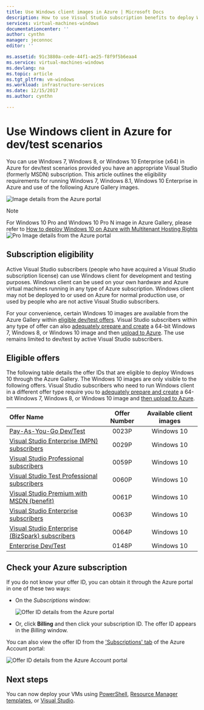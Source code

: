 ```yaml
---
title: Use Windows client images in Azure | Microsoft Docs
description: How to use Visual Studio subscription benefits to deploy Windows 7, Windows 8, or Windows 10 in Azure for dev/test scenarios
services: virtual-machines-windows
documentationcenter: ''
author: cynthn
manager: jeconnoc
editor: ''

ms.assetid: 91c3880a-cede-44f1-ae25-f8f9f5b6eaa4
ms.service: virtual-machines-windows
ms.devlang: na
ms.topic: article
ms.tgt_pltfrm: vm-windows
ms.workload: infrastructure-services
ms.date: 12/15/2017
ms.author: cynthn

---
```

# Use Windows client in Azure for dev/test scenarios
You can use Windows 7, Windows 8, or Windows 10 Enterprise (x64) in Azure for dev/test scenarios provided you have an appropriate Visual Studio (formerly MSDN) subscription. This article outlines the eligibility requirements for running Windows 7, Windows 8.1, Windows 10 Enterprise in Azure and use of the following Azure Gallery images.

![Image details from the Azure portal](./media/client-images/windows-client-msdn-images.png) 

> [!NOTE]
> For Windows 10 Pro and Windows 10 Pro N image in Azure Gallery, please refer to [How to deploy Windows 10 on Azure with Multitenant Hosting Rights](windows-desktop-multitenant-hosting-deployment.md)
>![Pro Image details from the Azure portal](./media/client-images/windows-client-pro-images.png) 
>

## Subscription eligibility
Active Visual Studio subscribers (people who have acquired a Visual Studio subscription license) can use Windows client for development and testing purposes. Windows client can be used on your own hardware and Azure virtual machines running in any type of Azure subscription. Windows client may not be deployed to or used on Azure for normal production use, or used by people who are not active Visual Studio subscribers.

For your convenience, certain Windows 10 images are available from the Azure Gallery within [eligible dev/test offers](#eligible-offers). Visual Studio subscribers within any type of offer can also [adequately prepare and create](prepare-for-upload-vhd-image.md) a 64-bit Windows 7, Windows 8, or Windows 10 image and then [upload to Azure](upload-generalized-managed.md). The use remains limited to dev/test by active Visual Studio subscribers.

## Eligible offers
The following table details the offer IDs that are eligible to deploy Windows 10 through the Azure Gallery. The Windows 10 images are only visible to the following offers. Visual Studio subscribers who need to run Windows client in a different offer type require you to [adequately prepare and create](prepare-for-upload-vhd-image.md) a 64-bit Windows 7, Windows 8, or Windows 10 image and [then upload to Azure](upload-generalized-managed.md).

| Offer Name | Offer Number | Available client images |
|:--- |:---:|:---:|
| [Pay-As-You-Go Dev/Test](https://azure.microsoft.com/offers/ms-azr-0023p/) |0023P |Windows 10 |
| [Visual Studio Enterprise (MPN) subscribers](https://azure.microsoft.com/offers/ms-azr-0029p/) |0029P |Windows 10 |
| [Visual Studio Professional subscribers](https://azure.microsoft.com/offers/ms-azr-0059p/) |0059P |Windows 10 |
| [Visual Studio Test Professional subscribers](https://azure.microsoft.com/offers/ms-azr-0060p/) |0060P |Windows 10 |
| [Visual Studio Premium with MSDN (benefit)](https://azure.microsoft.com/offers/ms-azr-0061p/) |0061P |Windows 10 |
| [Visual Studio Enterprise subscribers](https://azure.microsoft.com/offers/ms-azr-0063p/) |0063P |Windows 10 |
| [Visual Studio Enterprise (BizSpark) subscribers](https://azure.microsoft.com/offers/ms-azr-0064p/) |0064P |Windows 10 |
| [Enterprise Dev/Test](https://azure.microsoft.com/en-us/offers/ms-azr-0148p/) |0148P |Windows 10 |

## Check your Azure subscription
If you do not know your offer ID, you can obtain it through the Azure portal in one of these two ways:  

- On the *Subscriptions* window:

  ![Offer ID details from the Azure portal](./media/client-images/offer-id-azure-portal.png) 

- Or, click **Billing** and then click your subscription ID. The offer ID appears in the *Billing* window.

You can also view the offer ID from the ['Subscriptions' tab](http://account.windowsazure.com/Subscriptions) of the Azure Account portal:

![Offer ID details from the Azure Account portal](./media/client-images/offer-id-azure-account-portal.png) 

## Next steps
You can now deploy your VMs using [PowerShell](quick-create-powershell.md), [Resource Manager templates](ps-template.md), or [Visual Studio](../../vs-azure-tools-resource-groups-deployment-projects-create-deploy.md).

